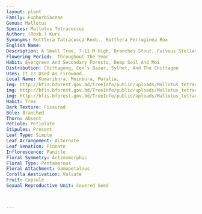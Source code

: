 ```yaml
---
layout: plant
Family: Euphorbiaceae
Genus: Mallotus
Species: Mallotus Tetracoccus
Author: (Roxb.) Kurz
Synonyms: Rottlera Tatracocca Roxb., Rottlera Ferruginea Rox
English Name: 
Description: A Small Tree, 7-11 M High, Branches Stout, Fulvous Stellate-pubescent When Dry, Soon Becoming Glabrescent. Leaves Opposite, Subopposite Or Alternate, Stipules Absent Or Minute If Present, Petiolate, Petioles 4-15 Cm Long, Finely Appressed Stellate-pubescent Or Scaly, With 2 Dark Glands At The Point Of Insertion On Lamina Above, Leaf Blade Broadly Oval Or Almost Rounded To Lanceolate-ovate, 5-20 Ã— 3-16 Cm, Acuminate To Acute, Rounded, Subcordate, Narrowly Peltate, Entire Or Rarely Sparsely And Minutely Denticulate, Glabrous Above, Densely Pale Brown, Stellate-pubescent Beneath, Lateral Veins 3-6 Pairs. Male Inflorescence Paniculate, Terminal, Many Branched, Up To 18 Cm Long, Densely Stellate Or Branched-pubescent. Male Flowers Sessile, Calyx Lobes 3.4-4.2 Ã— 1.5-2.0 Mm, Ovate, Acute Or Obtuse, Densely Pubescent, Stamens 3-4 Mm Long, Anthers C 0.5 Mm Long. Female Inflorescence Almost Similar To The Male But Larger, Up To 30 Cm Long. Female Flowers Also Sessile, Calyx Lobes 2.5-3.0 Mm Long, Ovate, Acute, Nearly Appressed To The Ovary, Ovary C 1.0 Ã— 1.5 Mm, Enclosed In Calyx, Pubescent, Styles C 2 Mm Long, Subplumose, Persistent. Fruits 6 Ã— 10 Mm, Subglobose, Muricate With Whitish, Tomentose Processes, 3-4 Seeded. Seeds C 3 Ã— 2 Mm, Black.
Flowering Period:  Throughout The Year
Habit: Evergreen And Secondary Forests, Deep Soil And Moi
Distribution: Chittagong, Cox's Bazar, Sylhet, And The Chittagon
Uses: It Is Used As Firewood.
Local Name: Kumaribura, Moinbura, Muralia, 
img: http://bfis.bforest.gov.bd/TreeInfo/public/uploads/Mallotus_tetracoccus.jpg
img: http://bfis.bforest.gov.bd/TreeInfo/public/uploads/Mallotus_tetracoccus1.jpg
img: http://bfis.bforest.gov.bd/TreeInfo/public/uploads/Mallotus_tetracoccus2.jpg
Habit: Tree
Bark Texture: Fissured
Bole: Branched
Thorn: Absent
Petiole: Petiolate
Stipules: Present
Leaf Type: Simple
Leaf Arrangement: Alternate
Leaf Venation: Pinnate
Inflorescence: Panicle
Floral Symmetry: Actinomorphic
Floral Type: Pentamerous
Floral Attachment: Gamopetalous
Corolla Aestivation: Valvate
Fruit: Capsule
Sexual Reproductive Unit: Covered Seed



---
```


